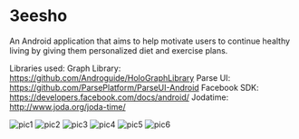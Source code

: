 3eesho
======

An Android application that aims to help motivate users to continue healthy living by giving them personalized diet and exercise plans.

Libraries used:
Graph Library: https://github.com/Androguide/HoloGraphLibrary
Parse UI: https://github.com/ParsePlatform/ParseUI-Android
Facebook SDK: https://developers.facebook.com/docs/android/
Jodatime: http://www.joda.org/joda-time/

![pic1](p1.png)
![pic2](p2.png)
![pic3](p3.png)
![pic4](p4.png)
![pic5](p5.png)
![pic6](p6.png)


